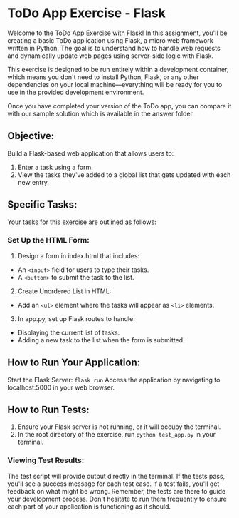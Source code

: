# ToDo App Exercise - Flask
Welcome to the ToDo App Exercise with Flask! In this assignment, you'll be creating a basic ToDo application using Flask, a micro web framework written in Python. The goal is to understand how to handle web requests and dynamically update web pages using server-side logic with Flask.

This exercise is designed to be run entirely within a development container, which means you don't need to install Python, Flask, or any other dependencies on your local machine—everything will be ready for you to use in the provided development environment.

Once you have completed your version of the ToDo app, you can compare it with our sample solution which is available in the answer folder.

## Objective:
Build a Flask-based web application that allows users to:

1. Enter a task using a form.
2. View the tasks they've added to a global list that gets updated with each new entry.

## Specific Tasks:
Your tasks for this exercise are outlined as follows:

### Set Up the HTML Form:
1. Design a form in index.html that includes:
- An `<input>` field for users to type their tasks.
- A `<button>` to submit the task to the list.

2. Create Unordered List in HTML:
- Add an `<ul>` element where the tasks will appear as `<li>` elements.

3. In app.py, set up Flask routes to handle:
- Displaying the current list of tasks.
- Adding a new task to the list when the form is submitted.

## How to Run Your Application:
Start the Flask Server: `flask run`
Access the application by navigating to localhost:5000 in your web browser.

## How to Run Tests:
1. Ensure your Flask server is not running, or it will occupy the terminal.
2. In the root directory of the exercise, run `python test_app.py` in your terminal.

### Viewing Test Results:
The test script will provide output directly in the terminal.
If the tests pass, you'll see a success message for each test case.
If a test fails, you'll get feedback on what might be wrong.
Remember, the tests are there to guide your development process. Don't hesitate to run them frequently to ensure each part of your application is functioning as it should.
